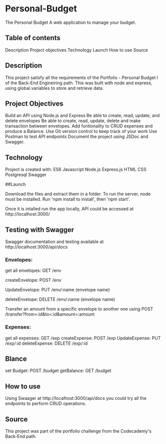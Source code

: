 # Personal-Budget
The Personal Budget
A web application to manage your budget.

## Table of contents

Description
Project objectives
Technology
Launch
How to use
Source

## Description

This project satisfy all the requirements of the Portfolio - Personal Budget I of the Back-End Engineiring path. This was built with node and express, using global.variables to store and retrieve data.

## Project Objectives

Build an API using Node.js and Express
Be able to create, read, update, and delete envelopes
Be able to create, read, update, delete and make transaction between envelopes.
Add funtionality to CRUD expenses and produce a Balance.
Use Git version control to keep track of your work
Use Postman to test API endpoints
Document the project using JSDoc and Swagger.

## Technology

Project is created with:
ES6 Javascript
Node.js
Express.js
HTML
CSS
Postgresql
Swagger

##Launch

Download the files and extract them in a folder. To run the server, node must be installed. Run 'npm install to install', then 'npm start'.

Once it is intalled run the app locally, API could be accessed at http://localhost:3000/

## Testing with Swagger

Swagger documentation and testing available at http://localhost:3000/api/docs

### Envelopes:

get all envelopes: GET /env

createEnvelope: POST /env

UpdateEnvelope: PUT /env/:name (envelope name)

deleteEnvelope: DELETE /env/:name (envelope name)

Transfer an amount from a specific envelope to another one using POST /transfer?from=:id&to=:id&amount=:amount

### Expenses:

get all expenses: GET /exp
createExpense: POST /exp
UpdateExpense: PUT /exp/:id
deleteExpense: DELETE /exp/:id

## Blance

set Budget: POST /budget
getBalance: GET /budget

## How to use

Using Swaager at http://localhost:3000/api/docs you could try all the endpoints to perform CRUD operations.

## Source
This project was part of the portfolio challenge from the Codecademy's Back-End path.
